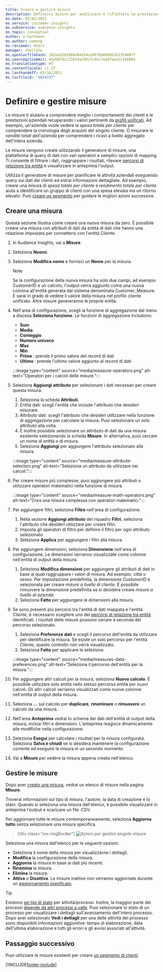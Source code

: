 ```yaml
---
title: Creare e gestire misure
description: Definisci misure per analizzare e riflettere le prestazioni della tua attività.
ms.date: 02/02/2021
ms.service: customer-insights
ms.subservice: audience-insights
ms.topic: conceptual
author: m-hartmann
ms.author: wameng
ms.reviewer: mhart
manager: shellyha
ms.openlocfilehash: 202ea22d290be04e54ce9676b6b693162354607f
ms.sourcegitcommit: d3eb07dcc72624a2d5cfc95c7ea9faaa2c1b6001
ms.translationtype: HT
ms.contentlocale: it-IT
ms.lasthandoff: 03/16/2021
ms.locfileid: "5654737"
---
```

# <a name="define-and-manage-measures"></a>Definire e gestire misure

Le misure ti aiutano a comprendere meglio i comportamenti dei clienti e le prestazioni aziendali recuperando i valori pertinenti da [profili unificati](data-unification.md). Ad esempio, un'azienda vuole vedere la *spesa totale per cliente* per comprendere la cronologia degli acquisti del singolo cliente. O misurare le *vendite totali dell'azienda* per comprendere i ricavi a livello aggregato dell'intera azienda.  

Le misure vengono create utilizzando il generatore di misure, una piattaforma di query di dati con vari operatori e semplici opzioni di mapping. Ti consente di filtrare i dati, raggruppare i risultati, rilevare [percorsi di relazione tra entità](relationships.md) e visualizzare in anteprima l'output.

Utilizza il generatore di misure per pianificare le attività aziendali eseguendo query sui dati dei clienti ed estrai informazioni dettagliate. Ad esempio, creare una misura di *spesa totale per cliente* e *rendimento totale per cliente* aiuta a identificare un gruppo di clienti con una spesa elevata ma un ritorno elevato. Puoi [creare un segmento](segments.md) per guidare le migliori azioni successive. 

## <a name="create-a-measure"></a>Creare una misura

Questa sezione illustra come creare una nuova misura da zero. È possibile creare una misura con attributi di dati da entità di dati che hanno una relazione impostata per connettersi con l'entità Cliente. 

1. In Audience Insights, vai a **Misure**.

1. Seleziona **Nuovo**.

1. Seleziona **Modifica nome** e fornisci un **Nome** per la misura. 
   > [!NOTE]
   > Se la configurazione della nuova misura ha solo due campi, ad esempio CustomerID e un calcolo, l'output verrà aggiunto come una nuova colonna all'entità generata dal sistema denominata Customer_Measure. E sarai in grado di vedere il valore della misura nel profilo cliente unificato. Altre misure genereranno le proprie entità.

1. Nell'area di configurazione, scegli la funzione di aggregazione dal menu a discesa **Seleziona funzione**. Le funzioni di aggregazione includono: 
   - **Sum**
   - **Media**
   - **Conteggio**
   - **Numero univoco**
   - **Max**
   - **Min**
   - **Primo** : prende il primo valore del record di dati
   - **Ultimo** : prende l'ultimo valore aggiunto al record di dati

   :::image type="content" source="media/measure-operators.png" alt-text="Operatori per i calcoli delle misure.":::

1. Seleziona **Aggiungi attributo** per selezionare i dati necessari per creare questa misura.
   
   1. Seleziona la scheda **Attributi**. 
   1. Entità dati: scegli l'entità che include l'attributo che desideri misurare. 
   1. Attributo dati: scegli l'attributo che desideri utilizzare nella funzione di aggregazione per calcolare la misura. Puoi selezionare un solo attributo alla volta.
   1. È inoltre possibile selezionare un attributo di dati da una misura esistente selezionando la scheda **Misure**. In alternativa, puoi cercare un nome di entità o di misura. 
   1. Seleziona **Aggiungi** per aggiungere l'attributo selezionato alla misura.

   :::image type="content" source="media/measure-attribute-selection.png" alt-text="Seleziona un attributo da utilizzare nei calcoli.":::

1. Per creare misure più complesse, puoi aggiungere più attributi o utilizzare operatori matematici nella funzione di misura.

   :::image type="content" source="media/measure-math-operators.png" alt-text="Crea una misura complessa con operatori matematici.":::

1. Per aggiungere filtri, seleziona **Filtro** nell'area di configurazione. 
  
   1. Nella sezione **Aggiungi attributo** del riquadro **Filtri**, seleziona l'attributo che desideri utilizzare per creare filtri.
   1. Imposta gli operatori di filtro per definire il filtro per ogni attributo selezionato.
   1. Seleziona **Applica** per aggiungere i filtri alla misura.

1. Per aggiungere dimensioni, seleziona **Dimensione** nell'area di configurazione. Le dimensioni verranno visualizzate come colonne nell'entità di output della misura.
   1. Seleziona **Modifica dimensioni** per aggiungere gli attributi di dati in base ai quali raggruppare i valori di misura. Ad esempio, città o sesso. Per impostazione predefinita, la dimensione *CustomerID* è selezionata per creare *misure a livello di cliente*. È possibile rimuovere la dimensione predefinita se si desidera creare *misure a livello di azienda*.
   1. Seleziona **Fatto** per aggiungere le dimensioni alla misura.

1. Se sono presenti più percorsi tra l'entità di dati mappata e l'entità *Cliente*, è necessario scegliere uno dei [percorsi di relazione tra entità](relationships.md) identificati. I risultati delle misure possono variare a seconda del percorso selezionato. 
   1. Seleziona **Preferenze dati** e scegli il percorso dell'entità da utilizzare per identificare la misura. Se esiste un solo percorso per l'entità *Cliente*, questo controllo non verrà visualizzato.
   1. Seleziona **Fatto** per applicare la selezione. 

   :::image type="content" source="media/measures-data-preferences.png" alt-text="Seleziona il percorso dell'entità per la misura.":::

1. Per aggiungere altri calcoli per la misura, seleziona **Nuovo calcolo**. È possibile utilizzare solo entità nello stesso percorso entità per nuovi calcoli. Gli altri calcoli verranno visualizzati come nuove colonne nell'entità di output della misura.

1. Seleziona **...** sul calcolo per **duplicare**, **rinominare** o **rimuovere** un calcolo da una misura.

1. Nell'area **Anteprima** vedrai lo schema dei dati dell'entità di output della misura, inclusi filtri e dimensioni. L'anteprima reagisce dinamicamente alle modifiche nella configurazione.

1. Seleziona **Esegui** per calcolare i risultati per la misura configurata. Seleziona **Salva e chiudi** se si desidera mantenere la configurazione corrente ed eseguire la misura in un secondo momento.

1. Vai a **Misure** per vedere la misura appena creata nell'elenco.

## <a name="manage-your-measures"></a>Gestire le misure

Dopo aver [creato una misura](#create-a-measure), vedrai un elenco di misure nella pagina **Misure**.

Troverai informazioni sul tipo di misura, l'autore, la data di creazione e lo stato. Quando si seleziona una misura dall'elenco, è possibile visualizzare in anteprima l'output e scaricare un file .CSV.

Per aggiornare tutte le misure contemporaneamente, seleziona **Aggiorna tutto** senza selezionare una misura specifica.

> [!div class="mx-imgBorder"]
> ![Azioni per gestire singole misure](media/measure-actions.png "Azioni per gestire singole misure")

Seleziona una misura dall'elenco per le seguenti opzioni:

- Seleziona il nome della misura per visualizzarne i dettagli.
- **Modifica** la configurazione della misura.
- **Aggiorna** la misura in base ai dati più recenti.
- **Rinomina** la misura.
- **Elimina** la misura.
- **Attiva** o **Disattiva**. Le misure inattive non verranno aggiornate durante un [aggiornamento pianificato](system.md#schedule-tab).

> [!TIP]
> Esistono [sei tipi di stato](system.md#status-types) per attività/processi. Inoltre, la maggior parte dei processi [dipende da altri processi a valle](system.md#refresh-policies). Puoi selezionare lo stato di un processo per visualizzare i dettagli sull'avanzamento dell'intero processo. Dopo aver selezionato **Vedi i dettagli** per una delle attività del processo sono disponibili informazioni aggiuntive: tempo di elaborazione, data dell'ultima elaborazione e tutti gli errori e gli avvisi associati all'attività.

## <a name="next-step"></a>Passaggio successivo

Puoi utilizzare le misure esistenti per creare [un segmento di clienti](segments.md).


[!INCLUDE[footer-include](../includes/footer-banner.md)]